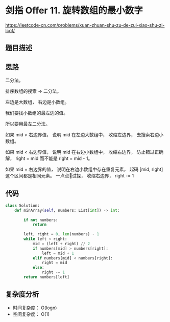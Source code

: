 剑指 Offer 11. 旋转数组的最小数字
====
https://leetcode-cn.com/problems/xuan-zhuan-shu-zu-de-zui-xiao-shu-zi-lcof/

## 题目描述

## 思路
二分法。

排序数组的搜索 -> 二分法。

左边是大数组， 右边是小数组。

我们要找小数组的最左边的值。

所以要用最左二分法。

如果 mid > 右边界值， 说明 mid 在左边大数组中， 收缩左边界， 去搜索右边小数组。

如果 mid < 右边界值， 说明 mid 在右边小数组中， 收缩右边界， 防止错过正确解， right = mid 而不能是 right = mid - 1。

如果 mid = 右边界的值， 说明在右边小数组中存在重复元素， 起码 [mid, right] 这个区间都是相同元素。 一点点🤏试探， 收缩右边界， right -= 1

## 代码
```python
class Solution:
    def minArray(self, numbers: List[int]) -> int:
       
        if not numbers:
            return
        
        left, right = 0, len(numbers) - 1
        while left < right:
            mid = (left + right) // 2
            if numbers[mid] > numbers[right]:
                left = mid + 1
            elif numbers[mid] < numbers[right]:
                right = mid
            else:
                right -= 1
        return numbers[left]
```

## 复杂度分析
- 时间复杂度： O(logn)
- 空间复杂度： O(1)
